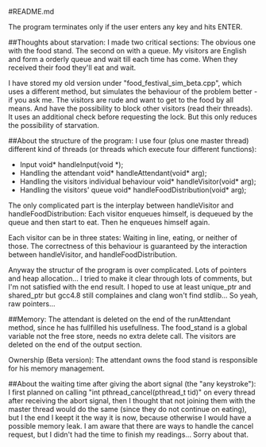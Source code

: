 ﻿#README.md

The program terminates only if the user enters any key and hits ENTER.

##Thoughts about starvation:
I made two critical sections: The obvious one with the food stand. The second on with a queue.
My visitors are English and form a orderly queue and wait till each time has come. When they received their food they'll eat and wait.

I have stored my old version under "food_festival_sim_beta.cpp", which uses a different method, but simulates the behaviour of the problem better - if you ask me.
The visitors are rude and want to get to the food by all means. And have the possibility to block other visitors (read their threads).
It uses an additional check before requesting the lock. But this only reduces the possibility of starvation.

##About the structure of the program:
I use four (plus one master thread) different kind of threads (or threads which execute four different functions):

* Input
	void* handleInput(void *);
* Handling the attendant
	void* handleAttendant(void* arg);
* Handling the visitors individual behaviour
	void* handleVisitor(void* arg);
* Handling the visitors' queue
	void* handleFoodDistribution(void* arg);
	
The only complicated part is the interplay between handleVisitor and handleFoodDistribution:
Each visitor enqueues himself, is dequeued by the queue and then start to eat. Then he enqueues himself again.

Each visitor can be in three states:
Waiting in line, eating, or neither of those. The correctness of this behaviour is guaranteed by the interaction between handleVisitor, and handleFoodDistribution.

Anyway the structur of the program is over complicated. Lots of pointers and heap allocation... I tried to make it clear through lots of comments, but I'm not satisfied with the end result.
I hoped to use at least unique_ptr and shared_ptr but gcc4.8 still complaines and clang won't find stdlib... So yeah, raw pointers...

##Memory:
The attendant is deleted on the end of the runAttendant method, since he has fullfilled his usefullness.
The food_stand is a global variable not the free store, needs no extra delete call.
The visitors are deleted on the end of the output section.

Ownership (Beta version):
The attendant owns the food stand is responsible for his memory management.

##About the waiting time after giving the abort signal (the "any keystroke"):
I first planned on calling "int pthread_cancel(pthread_t tid)" on every thread after receiving the abort signal, then I thought that not joining them with the master thread would do the same (since they do not continue on eating), but I the end I keept it the way it is now, because otherwise I would have a possible memory leak.
I am aware that there are ways to handle the cancel request, but I didn't had the time to finish my readings... Sorry about that.
